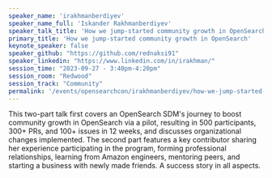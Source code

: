 ```yaml
---
speaker_name: 'irakhmanberdiyev'
speaker_name_full: 'Iskander Rakhmanberdiyev'
speaker_talk_title: 'How we jump-started community growth in OpenSearch'
primary_title: 'How we jump-started community growth in OpenSearch'
keynote_speaker: false
speaker_github: "https://github.com/rednaksi91"
speaker_linkedin: "https://www.linkedin.com/in/irakhman/"
session_time: "2023-09-27 - 3:40pm-4:20pm"
session_room: "Redwood"
session_track: "Community"
permalink: '/events/opensearchcon/irakhmanberdiyev/how-we-jump-started-community-growth-in-opensearch.html'
---
```


This two-part talk first covers an OpenSearch SDM's journey to boost community growth in OpenSearch via a pilot, resulting in 500 participants, 300+ PRs, and 100+ issues in 12 weeks, and discusses organizational changes implemented. The second part features a key contributor sharing her experience participating in the program, forming professional relationships, learning from Amazon engineers, mentoring peers, and starting a business with newly made friends. A success story in all aspects.

